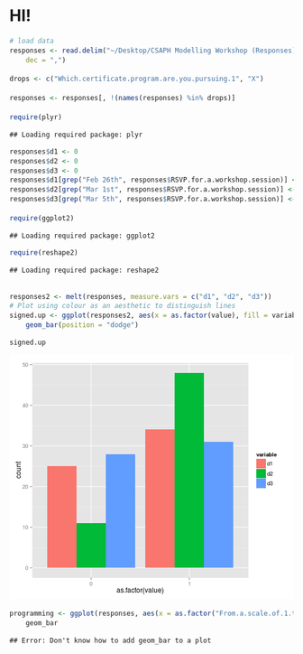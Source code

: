 HI!
========================================================


```r
# load data
responses <- read.delim("~/Desktop/CSAPH Modelling Workshop (Responses) - Form Responses.tsv", 
    dec = ",")

drops <- c("Which.certificate.program.are.you.pursuing.1", "X")

responses <- responses[, !(names(responses) %in% drops)]

require(plyr)
```

```
## Loading required package: plyr
```

```r
responses$d1 <- 0
responses$d2 <- 0
responses$d3 <- 0
responses$d1[grep("Feb 26th", responses$RSVP.for.a.workshop.session)] <- 1
responses$d2[grep("Mar 1st", responses$RSVP.for.a.workshop.session)] <- 1
responses$d3[grep("Mar 5th", responses$RSVP.for.a.workshop.session)] <- 1

require(ggplot2)
```

```
## Loading required package: ggplot2
```

```r
require(reshape2)
```

```
## Loading required package: reshape2
```

```r

responses2 <- melt(responses, measure.vars = c("d1", "d2", "d3"))
# Plot using colour as an aesthetic to distinguish lines
signed.up <- ggplot(responses2, aes(x = as.factor(value), fill = variable)) + 
    geom_bar(position = "dodge")
```





```r
signed.up
```

![plot of chunk unnamed-chunk-2](figure/unnamed-chunk-2.png) 



```r
programming <- ggplot(responses, aes(x = as.factor("From.a.scale.of.1.to.5..how.proficient.are.you.in.computer.programming."))) + 
    geom_bar
```

```
## Error: Don't know how to add geom_bar to a plot
```


